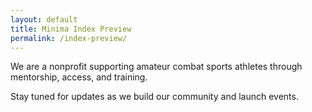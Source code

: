 ```yaml
---
layout: default
title: Minima Index Preview
permalink: /index-preview/
---
```


We are a nonprofit supporting amateur combat sports athletes through mentorship, access, and training.

Stay tuned for updates as we build our community and launch events.
